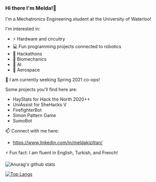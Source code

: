 ### Hi there I'm Melda!👋 

I'm a Mechatronics Engineering student at the University of Waterloo!

I'm interested in:
- ⚡ Hardware and circuitry
- 💻 Fun programming projects connected to robotics
- 💾 Hackathons
- 🦾 Biomechanics
- 🧠 AI
- 🚀 Aerospace

🤖 I am currently seeking Spring 2021 co-ops!

Some projects you'll find here are:
- HayStats for Hack the North 2020++
- UniAssist for SheHacks V
- FirefighterBot
- Simon Pattern Game
- SumoBot

📫 Connect with me here:
- https://www.linkedin.com/in/meldakiziltan/

⚡ Fun fact: I am fluent in English, Turkish, and French!

![Anurag's github stats](https://github-readme-stats.vercel.app/api?username=meldakiziltan&show_icons=true&theme=vue-dark&count_private=true&hide_title=true)


[![Top Langs](https://github-readme-stats.vercel.app/api/top-langs/?username=meldakiziltan&layout=compact&theme=vue-dark)](https://github.com/anuraghazra/github-readme-stats)
